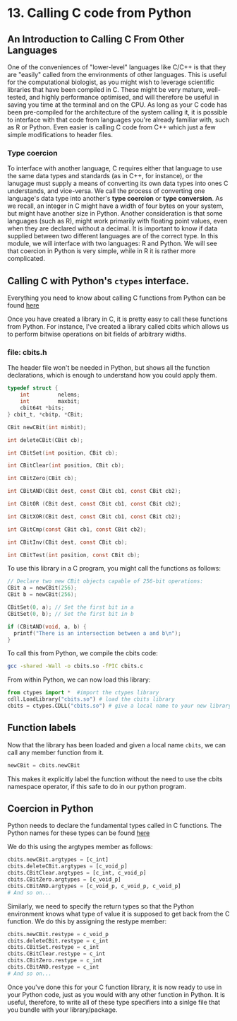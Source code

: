 # 13. Calling C code from Python

## An Introduction to Calling C From Other Languages
One of the conveniences of "lower-level" languages like C/C++ is that they are "easily" called from the environments of other languages.
This is useful for the computational biologist, as you might wish to leverage scientific libraries that have been compiled in C. 
These might be very mature, well-tested, and highly performance optimised, and will therefore be useful in saving you time at the terminal and on the CPU. 
As long as your C code has been pre-compiled for the architecture of the system calling it, it is possible to interface with that code from languages you're already familiar with, such as R or Python. 
Even easier is calling C code from C++ which just a few simple modifications to header files.

### Type coercion
To interface with another language, C requires either that language to use the same data types and standards (as in C++, for instance), or the lanugage must supply a means of converting its own data types into ones C understands, and vice-versa.
We call the process of converting one language's data type into another's **type coercion** or **type conversion**. 
As we recall, an integer in C might have a width of four bytes on your system, but might have another size in Python. 
Another consideration is that some languages (such as R), might work primarily with floating point values, even when they are declared without a decimal.
It is important to know if data supplied between two different languages are of the correct type.
In this module, we will interface with two languages: R and Python. 
We will see that coercion in Python is very simple, while in R it is rather more complicated.


## Calling C with Python's `ctypes` interface.
Everything you need to know about calling C functions from Python can be found [here](https://docs.python.org/2/library/ctypes.html#module-ctypes)

Once you have created a library in C, it is pretty easy to call these functions from Python. For instance, I've created a library called cbits which allows us to perform bitwise operations on bit fields of arbitrary widths.

### file: cbits.h

The header file won't be needed in Python, but shows all the function declarations, which is enough to understand how you could apply them.

```C
typedef struct {
	int			nelems;
	int			maxbit;
	cbit64t	*bits;
} cbit_t, *cbitp, *CBit;

CBit newCBit(int minbit);

int deleteCBit(CBit cb);

int CBitSet(int position, CBit cb);

int CBitClear(int position, CBit cb);

int CBitZero(CBit cb);

int CBitAND(CBit dest, const CBit cb1, const CBit cb2);

int CBitOR (CBit dest, const CBit cb1, const CBit cb2);

int CBitXOR(CBit dest, const CBit cb1, const CBit cb2);

int CBitCmp(const CBit cb1, const CBit cb2);

int CBitInv(CBit dest, const CBit cb);

int CBitTest(int position, const CBit cb);
```

To use this library in a C program, you might call the functions as follows:

```C
// Declare two new CBit objects capable of 256-bit operations:
CBit a = newCBit(256);
CBit b = newCBit(256);

CBitSet(0, a); // Set the first bit in a
CBitSet(0, b); // Set the first bit in b

if (CBitAND(void, a, b) {
  printf("There is an intersection between a and b\n");
}
```

To call this from Python, we compile the cbits code:

```bash
gcc -shared -Wall -o cbits.so -fPIC cbits.c
```

From within Python, we can now load this library:

```python
from ctypes import *  #import the ctypes library
cdll.LoadLibrary("cbits.so") # load the cbits library
cbits = ctypes.CDLL("cbits.so") # give a local name to your new library
```

## Function labels

Now that the library has been loaded and given a local name `cbits`, we can call any member function from it.

```python
newCBit = cbits.newCBit
```

This makes it explicitly label the function without the need to use the cbits namespace operator, if this safe to do in our python program.

## Coercion in Python

Python needs to declare the fundamental types called in C functions. 
The Python names for these types can be found [here](https://docs.python.org/2/library/ctypes.html#fundamental-data-types)

We do this using the argtypes member as follows:

```Python
cbits.newCBit.argtypes = [c_int]
cbits.deleteCBit.argtypes = [c_void_p]
cbits.CBitClear.argtypes = [c_int, c_void_p]
cbits.CBitZero.argtypes = [c_void_p]
cbits.CBitAND.argtypes = [c_void_p, c_void_p, c_void_p]
# And so on...
```

Similarly, we need to specify the return types so that the Python environment knows what type of value it is supposed to get back from the C function. We do this by assigning the restype member:


```Python
cbits.newCBit.restype = c_void_p
cbits.deleteCBit.restype = c_int
cbits.CBitSet.restype = c_int
cbits.CBitClear.restype = c_int
cbits.CBitZero.restype = c_int
cbits.CBitAND.restype = c_int
# And so on...
```


Once you've done this for your C function library, it is now ready to use in your Python code, just as you would with any other function in Python.
It is useful, therefore, to write all of these type specifiers into a sinlge file that you bundle with your library/package.
